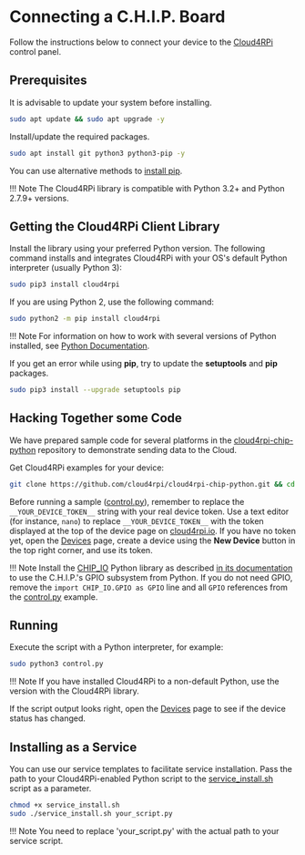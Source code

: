 # Connecting a C.H.I.P. Board

Follow the instructions below to connect your device to the [Cloud4RPi](https://cloud4rpi.io) control panel.

## Prerequisites

It is advisable to update your system before installing.

```sh
sudo apt update && sudo apt upgrade -y
```

Install/update the required packages.

```sh
sudo apt install git python3 python3-pip -y
```

You can use alternative methods to [install pip](https://pip.pypa.io/en/stable/installing.html).

!!! Note
    The Cloud4RPi library is compatible with Python 3.2+ and Python 2.7.9+ versions.

## Getting the Cloud4RPi Client Library

Install the library using your preferred Python version. The following command installs and integrates Cloud4RPi with your OS's default Python interpreter (usually Python 3):

```sh
sudo pip3 install cloud4rpi
```

If you are using Python 2, use the following command:

```sh
sudo python2 -m pip install cloud4rpi
```

!!! Note
    For information on how to work with several versions of Python installed, see [Python Documentation](https://docs.python.org/3/installing/).

If you get an error while using **pip**, try to update the **setuptools** and **pip** packages.

```sh
sudo pip3 install --upgrade setuptools pip
```

## Hacking Together some Code

We have prepared sample code for several platforms in the [cloud4rpi-chip-python](https://github.com/cloud4rpi/cloud4rpi-chip-python) repository to demonstrate sending data to the Cloud.

Get Cloud4RPi examples for your device:

```sh
git clone https://github.com/cloud4rpi/cloud4rpi-chip-python.git && cd cloud4rpi-chip-python
```

Before running a sample ([control.py](https://github.com/cloud4rpi/cloud4rpi-chip-python/blob/master/control.py)), remember to replace the `__YOUR_DEVICE_TOKEN__` string with your real device token. Use a text editor (for instance, `nano`) to replace `__YOUR_DEVICE_TOKEN__` with the token displayed at the top of the device page on [cloud4rpi.io](https://cloud4rpi.io/). If you have no token yet, open the [Devices](https://cloud4rpi.io/devices) page, create a device using the **New Device** button in the top right corner, and use its token.

!!! Note
    Install the [CHIP_IO](https://github.com/xtacocorex/CHIP_IO) Python library as described [in its documentation](https://github.com/xtacocorex/CHIP_IO) to use the C.H.I.P.'s GPIO subsystem from Python. If you do not need GPIO, remove the `import CHIP_IO.GPIO as GPIO` line and all `GPIO` references from the [control.py](https://github.com/cloud4rpi/cloud4rpi-chip-python/blob/master/control.py) example.

## Running

Execute the script with a Python interpreter, for example:

```sh
sudo python3 control.py
```

!!! Note
    If you have installed Cloud4RPi to a non-default Python, use the version with the Cloud4RPi library.

If the script output looks right, open the [Devices](https://cloud4rpi.io/devices) page to see if the device status has changed.


## Installing as a Service

You can use our service templates to facilitate service installation. Pass the path to your Cloud4RPi-enabled Python script to the [service_install.sh](https://github.com/cloud4rpi/cloud4rpi-chip-python/blob/master/service_install.sh) script as a parameter.

```sh
chmod +x service_install.sh
sudo ./service_install.sh your_script.py
```

!!! Note
    You need to replace 'your_script.py' with the actual path to your service script.
